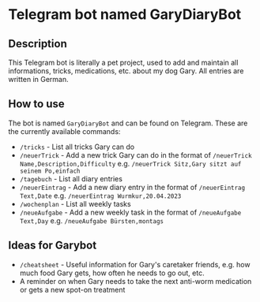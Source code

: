 # Telegram bot named GaryDiaryBot

## Description
This Telegram bot is literally a pet project, used to add and maintain all informations, tricks, medications, etc. about my dog Gary. All entries are written in German.

## How to use
The bot is named `GaryDiaryBot` and can be found on Telegram. These are the currently available commands:

* `/tricks` - List all tricks Gary can do
* `/neuerTrick` - Add a new trick Gary can do in the format of `/neuerTrick Name,Description,Difficulty` e.g. `/neuerTrick Sitz,Gary sitzt auf seinem Po,einfach`
* `/tagebuch` - List all diary entries
* `/neuerEintrag` - Add a new diary entry in the format of `/neuerEintrag Text,Date` e.g. `/neuerEintrag Wurmkur,20.04.2023`
* `/wochenplan` - List all weekly tasks
* `/neueAufgabe` - Add a new weekly task in the format of `/neueAufgabe Text,Day` e.g. `/neueAufgabe Bürsten,montags`

## Ideas for Garybot
* `/cheatsheet` - Useful information for Gary's caretaker friends, e.g. how much food Gary gets, how often he needs to go out, etc.
* A reminder on when Gary needs to take the next anti-worm medication or gets a new spot-on treatment
